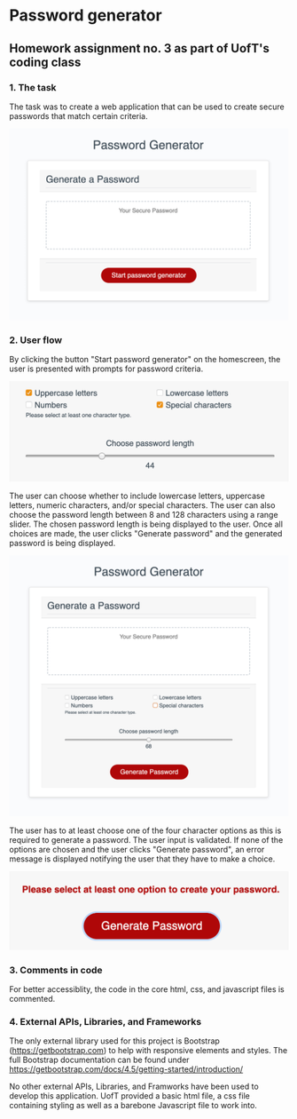 # Password generator
## Homework assignment no. 3 as part of UofT's coding class

### 1. The task

The task was to create a web application that can be used to create secure passwords that match certain criteria.

![Screenshot of the homescreen](https://github.com/cestmarcel/uoft-password-generator/blob/master/assets/screenshots/homescreen.png)

### 2. User flow

By clicking the button "Start password generator" on the homescreen, the user is presented with prompts for password criteria. 

![Screenshot of the choices](https://github.com/cestmarcel/uoft-password-generator/blob/master/assets/screenshots/choices.png)

The user can choose whether to include lowercase letters, uppercase letters, numeric characters, and/or special characters. The user can also choose the password length between 8 and 128 characters using a range slider. The chosen password length is being displayed to the user. Once all choices are made, the user clicks "Generate password" and the generated password is being displayed.

![Screenshot of the application](https://github.com/cestmarcel/uoft-password-generator/blob/master/assets/screenshots/expanded.png)

The user has to at least choose one of the four character options as this is required to generate a password. The user input is validated. If none of the options are chosen and the user clicks "Generate password", an error message is displayed notifying the user that they have to make a choice.

![Screenshot of the error message](https://github.com/cestmarcel/uoft-password-generator/blob/master/assets/screenshots/error.png)

### 3. Comments in code

For better accessiblity, the code in the core html, css, and javascript files is commented.

### 4. External APIs, Libraries, and Frameworks 

The only external library used for this project is Bootstrap (https://getbootstrap.com) to help with responsive elements and styles. The full Bootstrap documentation can be found under https://getbootstrap.com/docs/4.5/getting-started/introduction/

No other external APIs, Libraries, and Framworks have been used to develop this application. UofT provided a basic html file, a css file containing styling as well as a barebone Javascript file to work into.

